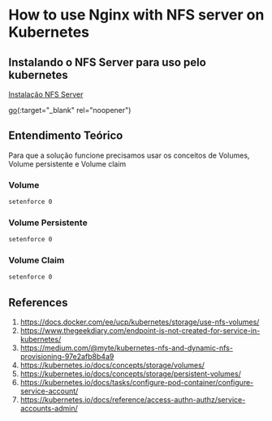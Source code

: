 # How to use Nginx with NFS server on Kubernetes

## Instalando o NFS Server para uso pelo kubernetes

[Instalação NFS Server](https://github.com/galenothiago/tutoriais/blob/master/nfs-server.md)

[go](http://stackoverflow.com)(:target="_blank" rel="noopener")

## Entendimento Teórico

Para que a solução funcione precisamos usar os conceitos de Volumes, Volume persistente e Volume claim

### Volume

```bash
setenforce 0
```

### Volume Persistente

```bash
setenforce 0
```

### Volume Claim

```bash
setenforce 0
```

## References

1. <https://docs.docker.com/ee/ucp/kubernetes/storage/use-nfs-volumes/>
1. <https://www.thegeekdiary.com/endpoint-is-not-created-for-service-in-kubernetes/>
1. <https://medium.com/@myte/kubernetes-nfs-and-dynamic-nfs-provisioning-97e2afb8b4a9>
1. <https://kubernetes.io/docs/concepts/storage/volumes/>
1. <https://kubernetes.io/docs/concepts/storage/persistent-volumes/>
1. <https://kubernetes.io/docs/tasks/configure-pod-container/configure-service-account/>
1. <https://kubernetes.io/docs/reference/access-authn-authz/service-accounts-admin/>
